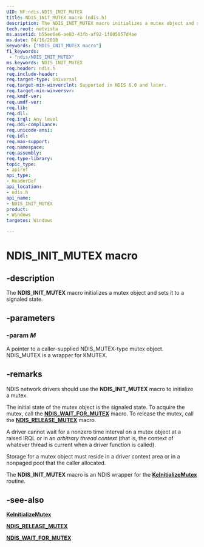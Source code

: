 ```yaml
---
UID: NF:ndis.NDIS_INIT_MUTEX
title: NDIS_INIT_MUTEX macro (ndis.h)
description: The NDIS_INIT_MUTEX macro initializes a mutex object and sets it to a signaled state.
tech.root: netvista
ms.assetid: b55ee6e6-ae83-43fb-af92-1f005057d4ae
ms.date: 04/16/2018
keywords: ["NDIS_INIT_MUTEX macro"]
f1_keywords:
 - "ndis/NDIS_INIT_MUTEX"
ms.keywords: NDIS_INIT_MUTEX
req.header: ndis.h
req.include-header:
req.target-type: Universal
req.target-min-winverclnt: Supported in NDIS 6.0 and later.
req.target-min-winversvr:
req.kmdf-ver:
req.umdf-ver:
req.lib:
req.dll:
req.irql: Any level
req.ddi-compliance:
req.unicode-ansi:
req.idl:
req.max-support:
req.namespace:
req.assembly:
req.type-library: 
topic_type: 
- apiref
api_type: 
- HeaderDef
api_location: 
- ndis.h
api_name: 
- NDIS_INIT_MUTEX
product:
- Windows
targetos: Windows

---
```


# NDIS_INIT_MUTEX macro


## -description

The **NDIS_INIT_MUTEX** macro initializes a mutex object and sets it to a signaled state.

## -parameters

### -param _M_

A pointer to a caller-supplied NDIS_MUTEX-type mutex object. NDIS_MUTEX is a wrapper for KMUTEX.

## -remarks

NDIS network drivers should use the **NDIS_INIT_MUTEX** macro to initialize a mutex.

The initial state of the mutex object is the signaled state. To acquire the mutex, call the [**NDIS_WAIT_FOR_MUTEX**](nf-ndis-ndis_wait_for_mutex.md) macro. To release the mutex, call the [**NDIS_RELEASE_MUTEX**](nf-ndis-ndis_release_mutex.md) macro.

A driver cannot wait for a nonzero time interval on a mutex object at a raised IRQL or in an *arbitrary thread context* (that is, the context of whatever thread is current when a driver function is called).

Storage for a mutex object must reside in a driver context area or in a nonpaged pool that the caller allocated.

The **NDIS_INIT_MUTEX** macro is an NDIS wrapper for the [**KeInitializeMutex**](../wdm/nf-wdm-keinitializemutex.md) routine.

## -see-also

[**KeInitializeMutex**](../wdm/nf-wdm-keinitializemutex.md)

[**NDIS_RELEASE_MUTEX**](nf-ndis-ndis_release_mutex.md)

[**NDIS_WAIT_FOR_MUTEX**](nf-ndis-ndis_wait_for_mutex.md)
